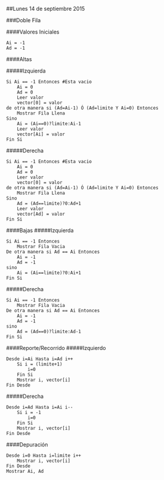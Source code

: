 ##Lunes 14 de septiembre 2015

###Doble Fila

####Valores Iniciales
```
Ai = -1
Ad = -1
```
####Altas

#####Izquierda
```
Si Ai == -1 Entonces #Esta vacio
	Ai = 0
    Ad = 0
	Leer valor
	vector[0] = valor
de otra manera si (Ad=Ai-1) Ó (Ad=limite Y Ai=0) Entonces
	Mostrar Fila Llena
Sino
    Ai = (Ai==0)?limite:Ai-1
    Leer valor
    vector[Ai] = valor
Fin Si
```
#####Derecha
```
Si Ai == -1 Entonces #Esta vacio
	Ai = 0
    Ad = 0
	Leer valor
	vector[0] = valor
de otra manera si (Ad=Ai-1) Ó (Ad=limite Y Ai=0) Entonces
	Mostrar Fila Llena
Sino
    Ad = (Ad==limite)?0:Ad+1
    Leer valor
    vector[Ad] = valor
Fin Si
```
####Bajas
#####Izquierda
```
Si Ai == -1 Entonces
	Mostrar Fila Vacia
De otra manera si Ad == Ai Entonces
	Ai = -1
    Ad = -1
sino
	Ai = (Ai==limite)?0:Ai+1
Fin Si
```
#####Derecha
```
Si Ai == -1 Entonces
	Mostrar Fila Vacia
De otra manera si Ad == Ai Entonces
	Ai = -1
    Ad = -1
sino
	Ad = (Ad==0)?limite:Ad-1
Fin Si
```
####Reporte/Recorrido
#####Izquierdo
```
Desde i=Ai Hasta i=Ad i++
	Si i = (limite+1)
    	i=0
    Fin Si
	Mostrar i, vector[i]
Fin Desde
```
#####Derecha
```
Desde i=Ad Hasta i=Ai i--
	Si i = -1
    	i=0
    Fin Si
	Mostrar i, vector[i]
Fin Desde
```
####Depuración
```
Desde i=0 Hasta i=limite i++
	Mostrar i, vector[i]
Fin Desde
Mostrar Ai, Ad
```
